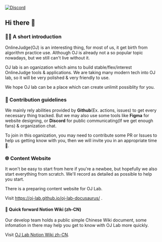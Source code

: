 [![Discord](https://img.shields.io/discord/916955582181822486?label=Discord&color=blue&logo=discord&logoColor=white)](https://discord.gg/vh8NCgdp8J)

## Hi there 👋

<!--

**Here are some ideas to get you started:**

🙋‍♀️ A short introduction - what is your organization all about?
🌈 Contribution guidelines - how can the community get involved?
👩‍💻 Useful resources - where can the community find your docs? Is there anything else the community should know?
🍿 Fun facts - what does your team eat for breakfast?
🧙 Remember, you can do mighty things with the power of [Markdown](https://docs.github.com/github/writing-on-github/getting-started-with-writing-and-formatting-on-github/basic-writing-and-formatting-syntax)
-->

### 🙋‍♀️ A short introduction

OnlineJudge(OJ) is an interesting thing, for most of us, it get birth from algorithm practice use.
Although OJ is already not a so popular topic nowadays, but we still can't live without it.

OJ lab is an oganization which aims to build stable/flex/interest OnlineJudge tools & applications.
We are taking many modern tech into OJ lab, so it will be very polished & very friendly to use.

We hope OJ lab can be a place which can create unlimit possiblity for you.

### 🌈 Contribution guidelines

We mainly rely abilities provided by **Github**(Ex. actions, issues) to get every necessary thing tracked.
But we may also use some tools like **Figma** for website designing, or **Discord** for public communicating(If we get enough fans) & organization chat.

To join in this oganization, you may need to contribute some PR or Issues to help us getting know with you, then we will invite you in an appropriate time🎉.

### 🌐 Content Website

It won't be easy to start from here if you're a newbee, but hopefully we also start everything from scratch.
We'll record as detailed as possible to help you start.

There is a preparing content website for OJ Lab.

Visit https://oj-lab.github.io/oj-lab-docusaurus/ .

#### 📖 Quick forward Notion Wiki (zh-CN)

Our develop team holds a public simple Chinese Wiki document, some infomation in there may help you get to know with OJ Lab more quickly.

Visit [OJ Lab Notion Wiki zh-CN](https://oj-lab.notion.site/f4d168062e554f179a49d28132d8fa3e?v=4ed8c5935eca4fc1a4feae61f7e4d019).
